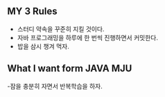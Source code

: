 ## MY 3 Rules
- 스터디 약속을 꾸준히 지킬 것이다.
- 자바 프로그래밍을 하루에 한 번씩 진행하면서 커밋한다.
- 밥을 삼시 챙겨 먹자.

## What I want form JAVA MJU
-잠을 충분히 자면서 반복학습을 하자.
